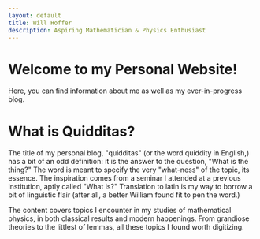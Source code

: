 ```yaml
---
layout: default
title: Will Hoffer
description: Aspiring Mathematician & Physics Enthusiast
---
```

# Welcome to my Personal Website! 
Here, you can find information about me as well as my ever-in-progress blog. 

# What is Quidditas?
The title of my personal blog, "quidditas" (or the word quiddity in English,) has a bit of an odd definition: it is the answer to the question, "What is the thing?" The word is meant to specify the very "what-ness" of the topic, its essence. The inspiration comes from a seminar I attended at a previous institution, aptly called "What is?" Translation to latin is my way to borrow a bit of linguistic flair (after all, a better William found fit to pen the word.)

The content covers topics I encounter in my studies of mathematical physics, in both classical results and modern happenings. From grandiose theories to the littlest of lemmas, all these topics I found worth digitizing. 
